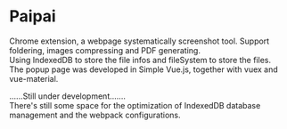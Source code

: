 # Paipai
Chrome extension, a webpage systematically screenshot tool. Support foldering, images compressing and PDF generating.<br />
Using IndexedDB to store the file infos and fileSystem to store the files.<br />
The popup page was developed in Simple Vue.js, together with vuex and vue-material.<br />

......Still under development.......<br />
There's still some space for the optimization of IndexedDB database management and the webpack configurations.<br />
